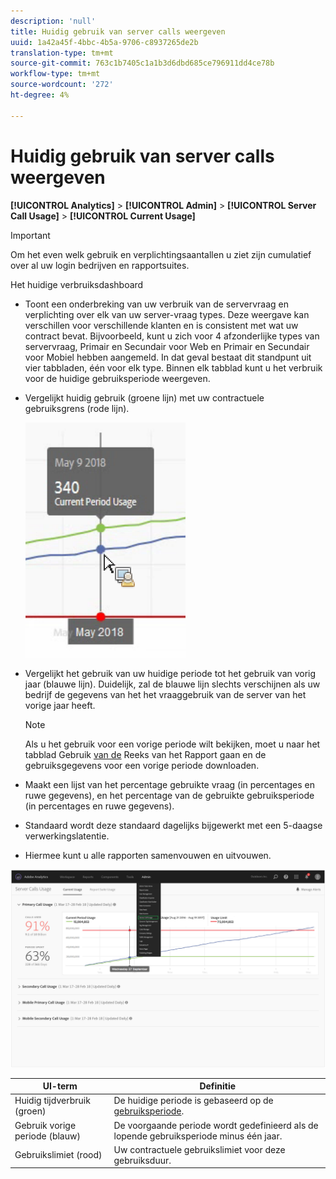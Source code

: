 ```yaml
---
description: 'null'
title: Huidig gebruik van server calls weergeven
uuid: 1a42a45f-4bbc-4b5a-9706-c8937265de2b
translation-type: tm+mt
source-git-commit: 763c1b7405c1a1b3d6dbd685ce796911dd4ce78b
workflow-type: tm+mt
source-wordcount: '272'
ht-degree: 4%

---
```



# Huidig gebruik van server calls weergeven

**[!UICONTROL Analytics]** > **[!UICONTROL Admin]** > **[!UICONTROL Server Call Usage]** > **[!UICONTROL Current Usage]**

>[!IMPORTANT]
>
>Om het even welk gebruik en verplichtingsaantallen u ziet zijn cumulatief over al uw login bedrijven en rapportsuites.

Het huidige verbruiksdashboard

* Toont een onderbreking van uw verbruik van de servervraag en verplichting over elk van uw server-vraag types. Deze weergave kan verschillen voor verschillende klanten en is consistent met wat uw contract bevat. Bijvoorbeeld, kunt u zich voor 4 afzonderlijke types van servervraag, Primair en Secundair voor Web en Primair en Secundair voor Mobiel hebben aangemeld. In dat geval bestaat dit standpunt uit vier tabbladen, één voor elk type. Binnen elk tabblad kunt u het verbruik voor de huidige gebruiksperiode weergeven.
* Vergelijkt huidig gebruik (groene lijn) met uw contractuele gebruiksgrens (rode lijn).

   ![](assets/current_period.png)

* Vergelijkt het gebruik van uw huidige periode tot het gebruik van vorig jaar (blauwe lijn). Duidelijk, zal de blauwe lijn slechts verschijnen als uw bedrijf de gegevens van het het vraaggebruik van de server van het vorige jaar heeft.

   >[!NOTE]
   >
   >Als u het gebruik voor een vorige periode wilt bekijken, moet u naar het tabblad Gebruik [van de](/help/admin/c-server-call-usage/report-suite-usage.md) Reeks van het Rapport gaan en de gebruiksgegevens voor een vorige periode downloaden.

* Maakt een lijst van het percentage gebruikte vraag (in percentages en ruwe gegevens), en het percentage van de gebruikte gebruiksperiode (in percentages en ruwe gegevens).
* Standaard wordt deze standaard dagelijks bijgewerkt met een 5-daagse verwerkingslatentie.
* Hiermee kunt u alle rapporten samenvouwen en uitvouwen.

![](assets/server_call_dashboard.png)

| UI-term | Definitie |
|---|---|
| Huidig tijdverbruik (groen) | De huidige periode is gebaseerd op de [gebruiksperiode](/help/admin/c-server-call-usage/overage-overview.md). |
| Gebruik vorige periode (blauw) | De voorgaande periode wordt gedefinieerd als de lopende gebruiksperiode minus één jaar. |
| Gebruikslimiet (rood) | Uw contractuele gebruikslimiet voor deze gebruiksduur. |
